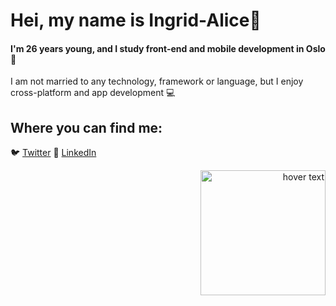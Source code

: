 # Hei, my name is Ingrid-Alice:wave:




#### I'm 26 years young, and I study front-end and mobile development in Oslo:woman:

I am not married to any technology, framework or language, but I enjoy cross-platform and app development :computer:

## Where you can find me:
:bird: [Twitter](https://twitter.com/byiaffs)
:link: [LinkedIn](https://www.linkedin.com/in/iaffs/)




<p align="right">
<img src="https://user-images.githubusercontent.com/42621710/101796122-e86a7480-3b08-11eb-98ab-42e4eb8d696d.png" width="200" title="hover text">
</p>

<!--
**iaffs/iaffs** is a ✨ _special_ ✨ repository because its `README.md` (this file) appears on your GitHub profile.

Here are some ideas to get you started:

- 🔭 I’m currently working on ...
- 🌱 I’m currently learning ...
- 👯 I’m looking to collaborate on ...
- 🤔 I’m looking for help with ...
- 💬 Ask me about ...
- 📫 How to reach me: ...
- 😄 Pronouns: ...
- ⚡ Fun fact: ...
-->

